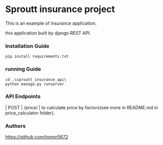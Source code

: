 # Sproutt insurance project

This is an example of insurance application.

this application built by django REST API.

### Installation Guide

```
pip install requirements.txt
```

### running Guide

```
cd .\sproutt_insurance_api\
python manage.py runserver
```

### API Endpoints

| POST | /price/ | to calculate price by factors(see more in README.md in price_calculator folder).

### Authors

https://github.com/tomer5672
